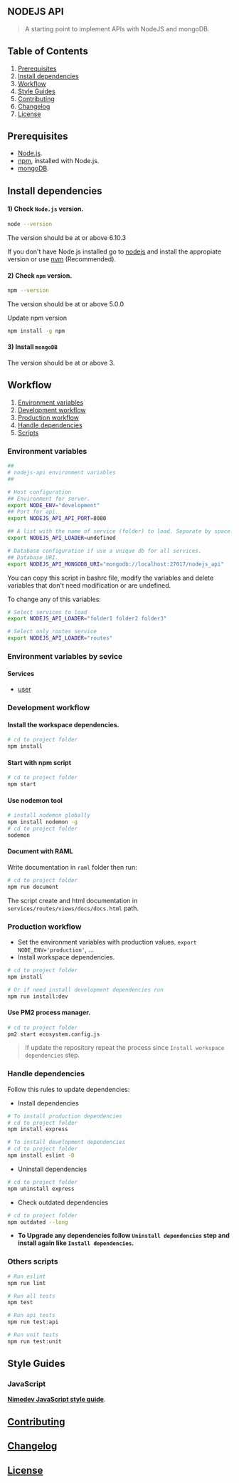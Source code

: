 ## NODEJS API

> A starting point to implement APIs with NodeJS and mongoDB.


## Table of Contents

  1. [Prerequisites](#prerequisites)
  1. [Install dependencies](#install-dependencies)
  1. [Workflow](#workflow)
  1. [Style Guides](#style-guides)
  1. [Contributing](#contributing)
  1. [Changelog](#changelog)
  1. [License](#license)


## Prerequisites

- [Node.js](https://nodejs.org/en/download/).
- [npm](https://www.npmjs.com/), installed with Node.js.
- [mongoDB](https://www.mongodb.com/download-center?jmp=nav#community).


## Install dependencies

#### 1) Check `Node.js` version.

```sh
node --version
```
The version should be at or above 6.10.3

If you don't have Node.js installed go to [nodejs](https://nodejs.org/en/download/) and install the appropiate version or use [nvm](http://www.sergiolepore.net/2014/06/30/nvm-instalando-y-usando-node-version-manager/) (Recommended).

#### 2) Check `npm` version.

```sh
npm --version
```
The version should be at or above 5.0.0

Update npm version

```sh
npm install -g npm
```

#### 3) Install `mongoDB`
The version should be at or above 3.


## Workflow

  1. [Environment variables](#environment-variables)
  1. [Development workflow](#development-workflow)
  1. [Production workflow](#production-workflow)
  1. [Handle dependencies](#handle-dependencies)
  1. [Scripts](#others-scripts)

### Environment variables

```sh
##
# nodejs-api environment variables
##

# Host configuration
## Environment for server.
export NODE_ENV="development"
## Port for api.
export NODEJS_API_API_PORT=8080

## A list with the name of service (folder) to load. Separate by space.
export NODEJS_API_LOADER=undefined

# Database configuration if use a unique db for all services.
## Database URI.
export NODEJS_API_MONGODB_URI="mongodb://localhost:27017/nodejs_api"
```

You can copy this script in bashrc file, modify the variables and delete variables that don't need modification or are undefined.

To change any of this variables:

```sh
# Select services to load
export NODEJS_API_LOADER="folder1 folder2 folder3"

# Select only routes service
export NODEJS_API_LOADER="routes"
```

### Environment variables by sevice

#### Services
- [user](services/user/README.md)

### Development workflow

#### Install the workspace dependencies.

```sh
# cd to project folder
npm install
```

#### Start with npm script

```sh
# cd to project folder
npm start
```

#### Use nodemon tool

```sh
# install nodemon globally
npm install nodemon -g
# cd to project folder
nodemon
```

#### Document with RAML

Write documentation in `raml` folder then run:

```sh
# cd to project folder
npm run document
```

The script create and html documentation in `services/routes/views/docs/docs.html` path.

### Production workflow
- Set the environment variables with production values. `export NODE_ENV='production'`, ...
- Install workspace dependencies.

```sh
# cd to project folder
npm install

# Or if need install development dependencies run
npm run install:dev
```

#### Use PM2 process manager.

```sh
# cd to project folder
pm2 start ecosystem.config.js
```

> If update the repository repeat the process since `Install workspace dependencies` step.

### Handle dependencies
Follow this rules to update dependencies:

- Install dependencies

```sh
# To install production dependencies
# cd to project folder
npm install express

# To install development dependencies
# cd to project folder
npm install eslint -D
```

- Uninstall dependencies

```sh
# cd to project folder
npm uninstall express
```

- Check outdated dependencies

```sh
# cd to project folder
npm outdated --long
```

- **To Upgrade any dependencies follow `Uninstall dependencies` step and install again like `Install dependencies`.**

### Others scripts

```sh
# Run eslint
npm run lint

# Run all tests
npm test

# Run api tests
npm run test:api

# Run unit tests
npm run test:unit
```


## Style Guides

### JavaScript

**[Nimedev JavaScript style guide](https://github.com/nimedev/javascript)**.


## [Contributing](CONTRIBUTING.md)


## [Changelog](CHANGELOG.md)


## [License](LICENSE.md)

